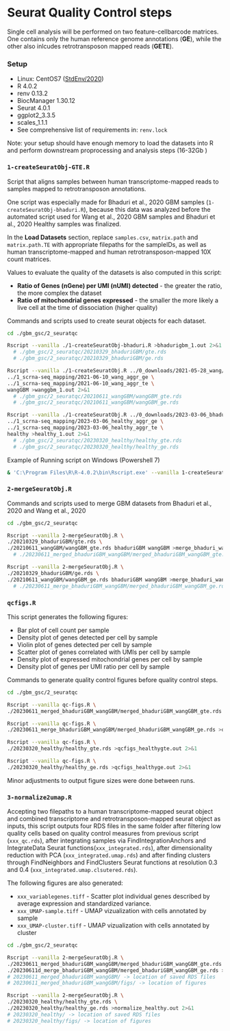 # Seurat Quality Control steps

Single cell analysis will be performed on two feature-cellbarcode matrices. One contains only the human reference genome annotations (**GE**), while the other also inlcudes retrotransposon mapped reads (**GETE**). 

### Setup

- Linux: CentOS7 ([StdEnv/2020](https://docs.alliancecan.ca/wiki/Standard_software_environments#StdEnv/2020))
- R 4.0.2
- renv 0.13.2
- BiocManager 1.30.12
- Seurat 4.0.1
- ggplot2_3.3.5
- scales_1.1.1
- See comprehensive list of requirements in: `renv.lock`

Note: your setup should have enough memory to load the datasets into R and perform downstream proprocessing and analysis steps (16-32Gb )

### `1-createSeuratObj-GTE.R`

Script that aligns samples between human transcriptome-mapped reads to samples mapped to retrotransposon annotations.

One script was especially made for Bhaduri et al., 2020 GBM samples (`1-createSeuratObj-bhaduri.R`), because this data was analyzed before the automated script used for Wang et al., 2020 GBM samples and Bhaduri et al., 2020 Healthy samples was finalized.

In the **Load Datasets** section, replace `samples.csv`, `matrix.path` and `matrix.path.TE` with appropriate filepaths for the sampleIDs, as well as human transcriptome-mapped and human retrotransposon-mapped 10X count matrices. 

Values to evaluate the quality of the datasets is also computed in this script: 
- **Ratio of Genes (nGene) per UMI (nUMI) detected** - the greater the ratio, the more complex the dataset
- **Ratio of mitochondrial genes expressed** - the smaller the more likely a live cell at the time of dissociation (higher quality)

Commands and scripts used to create seurat objects for each dataset.

```bash
cd ./gbm_gsc/2_seuratqc

Rscript --vanilla ./1-createSeuratObj-bhaduri.R >bhadurigbm_1.out 2>&1 
  # ./gbm_gsc/2_seuratqc/20210329_bhaduriGBM/gte.rds
  # ./gbm_gsc/2_seuratqc/20210329_bhaduriGBM/ge.rds

Rscript --vanilla ./1-createSeuratObj.R ../0_downloads/2021-05-28_wang/samples.csv \ 
../1_scrna-seq_mapping/2021-06-10_wang_aggr_ge \
../1_scrna-seq_mapping/2021-06-10_wang_aggr_te \
wangGBM >wanggbm_1.out 2>&1 
  # ./gbm_gsc/2_seuratqc/20210611_wangGBM/wangGBM_gte.rds
  # ./gbm_gsc/2_seuratqc/20210611_wangGBM/wangGBM_ge.rds

Rscript --vanilla ./1-createSeuratObj.R ../0_downloads/2023-03-06_bhaduri_healthy/samples.csv \ 
../1_scrna-seq_mapping/2023-03-06_healthy_aggr_ge \
../1_scrna-seq_mapping/2023-03-06_healthy_aggr_te \
healthy >healthy_1.out 2>&1 
  # ./gbm_gsc/2_seuratqc/20230320_healthy/healthy_gte.rds
  # ./gbm_gsc/2_seuratqc/20230320_healthy/healthy_ge.rds
```

Example of Running script on Windows (Powershell 7)

```bash
& 'C:\Program Files\R\R-4.0.2\bin\Rscript.exe' --vanilla 1-createSeuratObj.R "..\0_downloads\2021-05-28_wang\samples.csv" "..\1_scrna-seq_mapping\2021-06-10_wang_aggr_ge" "..\1_scrna-seq_mapping\2021-06-10_wang_aggr_te" "wangGBM" >"wanggbm_1.out" 2>&1
```

### `2-mergeSeuratObj.R`

Commands and scripts used to merge GBM datasets from Bhaduri et al., 2020 and Wang et al., 2020

```bash
cd ./gbm_gsc/2_seuratqc

Rscript --vanilla 2-mergeSeuratObj.R \
./20210329_bhaduriGBM/gte.rds \ 
./20210611_wangGBM/wangGBM_gte.rds bhaduriGBM wangGBM >merge_bhaduri_wang_gte.out 2>&1 
  # ./20230611_merged_bhaduriGBM_wangGBM/merged_bhaduriGBM_wangGBM_gte.rds

Rscript --vanilla 2-mergeSeuratObj.R \
./20210329_bhaduriGBM/ge.rds \
./20210611_wangGBM/wangGBM_ge.rds bhaduriGBM wangGBM >merge_bhaduri_wang_ge.out 2>&1 
  # ./20230611_merge_bhaduriGBM_wangGBM/merged_bhaduriGBM_wangGBM_ge.rds
```

### `qcfigs.R`

This script generates the following figures: 
- Bar plot of cell count per sample
- Density plot of genes detected per cell by sample
- Violin plot of genes detected per cell by sample 
- Scatter plot of genes correlated with UMIs per cell by sample
- Density plot of expressed mitochondrial genes per cell by sample
- Density plot of genes per UMI ratio per cell by sample

Commands to generate quality control figures before quality control steps. 

```bash
cd ./gbm_gsc/2_seuratqc

Rscript --vanilla qc-figs.R \
./20230611_merged_bhaduriGBM_wangGBM/merged_bhaduriGBM_wangGBM_gte.rds >qcfigs_merged.out 2>&1 

Rscript --vanilla qc-figs.R \
./20230611_merge_bhaduriGBM_wangGBM/merged_bhaduriGBM_wangGBM_ge.rds >qcfigs_merged.out 2>&1 

Rscript --vanilla qc-figs.R \
./20230320_healthy/healthy_gte.rds >qcfigs_healthygte.out 2>&1 

Rscript --vanilla qc-figs.R \
./20230320_healthy/healthy_ge.rds >qcfigs_healthyge.out 2>&1 
```

Minor adjustments to output figure sizes were done between runs. 

### `3-normalize2umap.R`

Accepting two filepaths to a human transcriptome-mapped seurat object and combined transcriptome and retrotransposon-mapped seurat object as inputs, this script outputs four RDS files in the same folder after filtering low quality cells based on quality control measures from previous script (`xxx_qc.rds`), after integrating samples via FindIntegrationAnchors and IntegrateData Seurat functions(`xxx_integrated.rds`), after dimensionality reduction with PCA (`xxx_integrated.umap.rds`) and after finding clusters through FindNeighbors and FindClusters Seurat functions at resolution 0.3 and 0.4 (`xxx_integrated.umap.clsutered.rds`). 

The following figures are also generated:
- `xxx_variablegenes.tiff` - Scatter plot individual genes described by average expression and standardized variance. 
- `xxx_UMAP-sample.tiff` - UMAP vizualization with cells annotated by sample
- `xxx_UMAP-cluster.tiff` - UMAP vizualization with cells annotated by cluster

```bash
cd ./gbm_gsc/2_seuratqc

Rscript --vanilla 2-mergeSeuratObj.R \
./20230611_merged_bhaduriGBM_wangGBM/merged_bhaduriGBM_wangGBM_gte.rds \ 
./20230611d_merge_bhaduriGBM_wangGBM/merged_bhaduriGBM_wangGBM_ge.rds >normalize_bhaduri_wang.out 2>&1 
# 20230611_merged_bhaduriGBM_wangGBM/ -> location of saved RDS files
# 20230611_merged_bhaduriGBM_wangGBM/figs/ -> location of figures 

Rscript --vanilla 2-mergeSeuratObj.R \
./20230320_healthy/healthy_gte.rds \ 
./20230320_healthy/healthy_ge.rds >normalize_healthy.out 2>&1 
# 20230320_healthy/ -> location of saved RDS files
# 20230320_healthy/figs/ -> location of figures
```

<!-- Commands to generate quality control figures after filtering out low quality cells and doubets. 
```bash

``` -->
